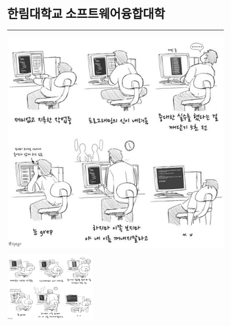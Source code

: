 # 한림대학교 소프트웨어융합대학
---
![이력서사진](EBLOh8zVAAE2sGC.jpg)

<img src=EBLOh8zVAAE2sGC.jpg height=150 width=200>
